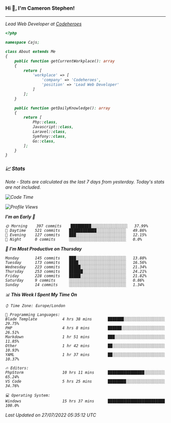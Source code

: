 ### Hi 👋, I'm Cameron Stephen!
<hr>
<p><em>Lead Web Developer at <a href="https://codeheroes.co.uk">Codeheroes</a></p>


```php
<?php

namespace Cajs;

class About extends Me
{
    public function getCurrentWorkplace(): array
    {
        return [
            'workplace' => [
                'company' => 'Codeheroes',
                'position' => 'Lead Web Developer'
            ]
        ];
    }

    public function getDailyKnowledge(): array
    {
        return [
            Php::class,
            Javascript::class,
            Laravel::class,
            Symfony::class,
            Go::class,
        ];
    }
}
```

### 📈 Stats
<p><em>Note - Stats are calculated as the last 7 days from yesterday. Today's stats are not included.</em></p>


<!--START_SECTION:waka-->
![Code Time](http://img.shields.io/badge/Code%20Time-3%2C043%20hrs%2039%20mins-blue)

![Profile Views](http://img.shields.io/badge/Profile%20Views-0-blue)

**I'm an Early 🐤** 

```text
🌞 Morning    397 commits    █████████░░░░░░░░░░░░░░░░   37.99% 
🌆 Daytime    521 commits    ████████████░░░░░░░░░░░░░   49.86% 
🌃 Evening    127 commits    ███░░░░░░░░░░░░░░░░░░░░░░   12.15% 
🌙 Night      0 commits      ░░░░░░░░░░░░░░░░░░░░░░░░░   0.0%

```
📅 **I'm Most Productive on Thursday** 

```text
Monday       145 commits    ███░░░░░░░░░░░░░░░░░░░░░░   13.88% 
Tuesday      173 commits    ████░░░░░░░░░░░░░░░░░░░░░   16.56% 
Wednesday    223 commits    █████░░░░░░░░░░░░░░░░░░░░   21.34% 
Thursday     253 commits    ██████░░░░░░░░░░░░░░░░░░░   24.21% 
Friday       228 commits    █████░░░░░░░░░░░░░░░░░░░░   21.82% 
Saturday     9 commits      ░░░░░░░░░░░░░░░░░░░░░░░░░   0.86% 
Sunday       14 commits     ░░░░░░░░░░░░░░░░░░░░░░░░░   1.34%

```


📊 **This Week I Spent My Time On** 

```text
⌚︎ Time Zone: Europe/London

💬 Programming Languages: 
Blade Template           4 hrs 38 mins       ███████░░░░░░░░░░░░░░░░░░   29.75% 
PHP                      4 hrs 8 mins        ██████░░░░░░░░░░░░░░░░░░░   26.51% 
Markdown                 1 hr 51 mins        ███░░░░░░░░░░░░░░░░░░░░░░   11.85% 
Other                    1 hr 42 mins        ██░░░░░░░░░░░░░░░░░░░░░░░   10.93% 
YAML                     1 hr 37 mins        ██░░░░░░░░░░░░░░░░░░░░░░░   10.37%

🔥 Editors: 
PhpStorm                 10 hrs 11 mins      ████████████████░░░░░░░░░   65.24% 
VS Code                  5 hrs 25 mins       ████████░░░░░░░░░░░░░░░░░   34.76%

💻 Operating System: 
Windows                  15 hrs 37 mins      █████████████████████████   100.0%

```


 Last Updated on 27/07/2022 05:35:12 UTC
<!--END_SECTION:waka-->
